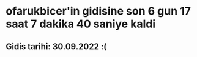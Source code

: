 # ofarukbicer'in gidisine son 6 gun 17 saat 7 dakika 40 saniye kaldi

## Gidis tarihi: 30.09.2022 :(